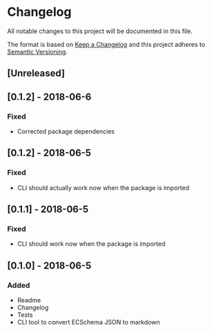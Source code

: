 # Changelog
All notable changes to this project will be documented in this file.

The format is based on [Keep a Changelog](http://keepachangelog.com/en/1.0.0/)
and this project adheres to [Semantic Versioning](http://semver.org/spec/v2.0.0.html).

## [Unreleased]

## [0.1.2] - 2018-06-6
### Fixed
- Corrected package dependencies

## [0.1.2] - 2018-06-5
### Fixed
- CLI should actually work now when the package is imported

## [0.1.1] - 2018-06-5
### Fixed
- CLI should work now when the package is imported

## [0.1.0] - 2018-06-5
### Added
- Readme
- Changelog
- Tests
- CLI tool to convert ECSchema JSON to markdown